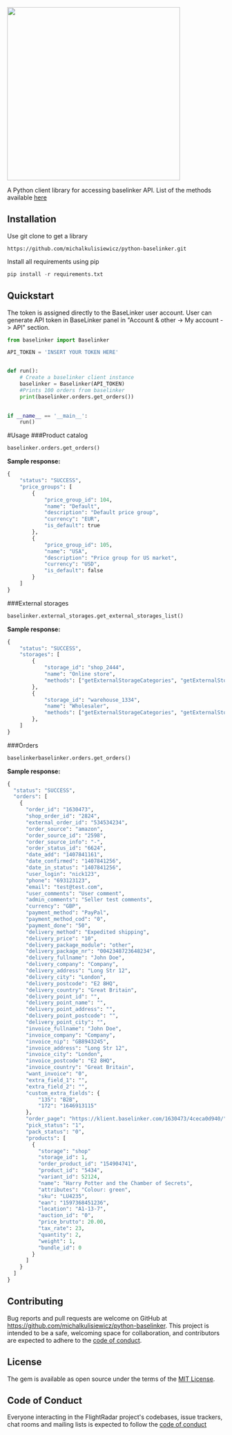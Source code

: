 <img src="https://1.bp.blogspot.com/-a4AnsxS6-XQ/Xj6aIKumFpI/AAAAAAAAAEU/HCXJkmVPcy8FwpDag5-Fw_8KKFLTrxs-QCLcBGAsYHQ/s1600/baselinker.jpg" width="400"/>

A Python client library for accessing baselinker API.
List of the methods available [here](https://www.google.com)

## Installation
Use git clone to get a library
```
https://github.com/michalkulisiewicz/python-baselinker.git
```
Install all requirements using pip
```python
pip install -r requirements.txt
```

## Quickstart
The token is assigned directly to the BaseLinker user account. User can generate API token in BaseLinker panel in "Account & other -> My account -> API" section.

```python
from baselinker import Baselinker

API_TOKEN = 'INSERT YOUR TOKEN HERE'


def run():
    # Create a baselinker client instance
    baselinker = Baselinker(API_TOKEN)
    #Prints 100 orders from baselinker
    print(baselinker.orders.get_orders())

    
if __name__ == '__main__':
    run()
```

#Usage
###Product catalog
```python
baselinker.orders.get_orders()
```
**Sample response:**
```python
{
    "status": "SUCCESS",
    "price_groups": [
        {
            "price_group_id": 104,
            "name": "Default",
            "description": "Default price group",
            "currency": "EUR",
            "is_default": true
        },
        {
            "price_group_id": 105,
            "name": "USA",
            "description": "Price group for US market",
            "currency": "USD",
            "is_default": false
        }
    ]
}
```

###External storages
```python
baselinker.external_storages.get_external_storages_list()
```
**Sample response:**
```python
{
    "status": "SUCCESS",
    "storages": [
        {
            "storage_id": "shop_2444",
            "name": "Online store",
            "methods": ["getExternalStorageCategories", "getExternalStorageProductsData", "getExternalStorageProductsList", "getExternalStorageProductsPrices", "getExternalStorageProductsQuantity", "updateExternalStorageProductsQuantity"]
        },
        {
            "storage_id": "warehouse_1334",
            "name": "Wholesaler",
            "methods": ["getExternalStorageCategories", "getExternalStorageProductsData", "getExternalStorageProductsList", "getExternalStorageProductsPrices", "getExternalStorageProductsQuantity"]
        },
    ]
}
```

###Orders
```python
baselinkerbaselinker.orders.get_orders()
```
**Sample response:**
```python
{
  "status": "SUCCESS",
  "orders": [
    {
      "order_id": "1630473",
      "shop_order_id": "2824",
      "external_order_id": "534534234",
      "order_source": "amazon",
      "order_source_id": "2598",
      "order_source_info": "-",
      "order_status_id": "6624",
      "date_add": "1407841161",
      "date_confirmed": "1407841256",
      "date_in_status": "1407841256",
      "user_login": "nick123",
      "phone": "693123123",
      "email": "test@test.com",
      "user_comments": "User comment",
      "admin_comments": "Seller test comments",
      "currency": "GBP",
      "payment_method": "PayPal",
      "payment_method_cod": "0",
      "payment_done": "50",
      "delivery_method": "Expedited shipping",
      "delivery_price": "10",
      "delivery_package_module": "other",
      "delivery_package_nr": "0042348723648234",
      "delivery_fullname": "John Doe",
      "delivery_company": "Company",
      "delivery_address": "Long Str 12",
      "delivery_city": "London",
      "delivery_postcode": "E2 8HQ",
      "delivery_country": "Great Britain",
      "delivery_point_id": "",
      "delivery_point_name": "",
      "delivery_point_address": "",
      "delivery_point_postcode": "",
      "delivery_point_city": "",
      "invoice_fullname": "John Doe",
      "invoice_company": "Company",
      "invoice_nip": "GB8943245",
      "invoice_address": "Long Str 12",
      "invoice_city": "London",
      "invoice_postcode": "E2 8HQ",
      "invoice_country": "Great Britain",
      "want_invoice": "0",
      "extra_field_1": "",
      "extra_field_2": "",
      "custom_extra_fields": {
          "135": "B2B",
          "172": "1646913115"
      },
      "order_page": "https://klient.baselinker.com/1630473/4ceca0d940/",
      "pick_status": "1",
      "pack_status": "0",
      "products": [
        {
          "storage": "shop"
          "storage_id": 1,
          "order_product_id": "154904741",
          "product_id": "5434",
          "variant_id": 52124,
          "name": "Harry Potter and the Chamber of Secrets",
          "attributes": "Colour: green",
          "sku": "LU4235",
          "ean": "1597368451236",
          "location": "A1-13-7",
          "auction_id": "0",
          "price_brutto": 20.00,
          "tax_rate": 23,
          "quantity": 2,
          "weight": 1,
          "bundle_id": 0
        }
      ]
    }
  ]
}
```

## Contributing

Bug reports and pull requests are welcome on GitHub at https://github.com/michalkulisiewicz/python-baselinker. This project is intended to be a safe, welcoming space for collaboration, and contributors are expected to adhere to the [code of conduct](https://github.com/[USERNAME]/flight_radar/blob/master/CODE_OF_CONDUCT.md).

## License

The gem is available as open source under the terms of the [MIT License](https://opensource.org/licenses/MIT).

## Code of Conduct

Everyone interacting in the FlightRadar project's codebases, issue trackers, chat rooms and mailing lists is expected to follow the [code of conduct](https://github.com/michalkulisiewicz/python-baselinker/blob/master/CODE_OF_CONDUCT.md)

